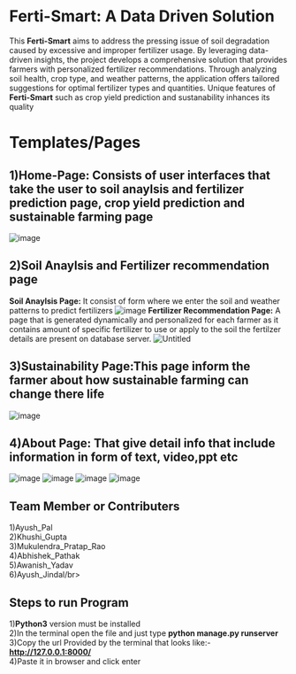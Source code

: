 # Ferti-Smart: A Data Driven Solution
This <b>Ferti-Smart</b> aims to address the pressing issue of soil degradation caused by excessive and improper fertilizer usage. By leveraging data-driven insights, the project develops a comprehensive solution that provides farmers with personalized fertilizer recommendations. Through analyzing soil health, crop type, and weather patterns, the application offers tailored suggestions for optimal fertilizer types and quantities. Unique features of <b>Ferti-Smart</b> such as crop yield prediction and sustanability inhances its quality
# Templates/Pages
## 1)Home-Page: Consists of user interfaces that take the user to soil anaylsis and fertilizer prediction page, crop yield prediction and sustainable farming page
![image](https://github.com/user-attachments/assets/65a09e60-d3fe-44c3-b501-d1632bb3c722)
## 2)Soil Anaylsis and Fertilizer recommendation page
<b>Soil Anaylsis Page:</b> It consist of form where we enter the soil and weather patterns to predict fertilizers
![image](https://github.com/user-attachments/assets/b5167126-924b-4d98-8101-49fb5b8eaa25)
<b>Fertilizer Recommendation Page:</b> A page that is generated dynamically and personalized for each farmer as it contains amount of specific fertilizer to use or apply to the soil the fertilzer details are present on database server.
![Untitled](https://github.com/user-attachments/assets/415954f8-7132-4bfa-8fe2-b2c5db307336)
## 3)Sustainability Page:This page inform the farmer about how sustainable farming can change there life
![image](https://github.com/user-attachments/assets/00732a42-4dcf-4f81-a8db-92fd56a31327)
## 4)About Page: That give detail info that include information in form of text, video,ppt etc
![image](https://github.com/user-attachments/assets/3498c5a8-23e8-402b-bbbd-c31c0ef5d40e)
![image](https://github.com/user-attachments/assets/18bd1280-be70-4f6e-9e30-91943f7fc41f)
![image](https://github.com/user-attachments/assets/bfc37e0f-3c11-4491-bece-94bd141e2dd4)
![image](https://github.com/user-attachments/assets/7a3ffbcb-8ced-47cc-94d2-94fed5b87622)
## Team Member or Contributers
1)Ayush_Pal</br>
2)Khushi_Gupta</br>
3)Mukulendra_Pratap_Rao</br>
4)Abhishek_Pathak</br>
5)Awanish_Yadav</br>
6)Ayush_Jindal/br>
## Steps to run Program
1)<b>Python3</b> version must be installed</br>
2)In the terminal open the file and just type <b> python manage.py runserver</b></br>
3)Copy the url Provided by the terminal that looks like:-<b>http://127.0.0.1:8000/</b></br>
4)Paste it in browser and click enter












